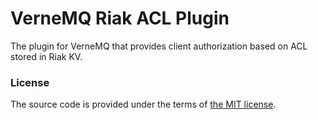 # VerneMQ Riak ACL Plugin

The plugin for VerneMQ that provides client authorization based on ACL stored in Riak KV.



### License

The source code is provided under the terms of [the MIT license][license].

[license]:http://www.opensource.org/licenses/MIT


